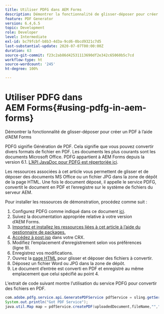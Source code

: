 ```yaml
---
title: Utiliser PDFG dans AEM Forms
description: Démontrer la fonctionnalité de glisser-déposer pour créer un PDF à l’aide d’AEM Forms
feature: PDF Generator
version: 6.4,6.5
topic: Development
role: Developer
level: Intermediate
exl-id: bc79fcbf-b8b3-4d3a-9cd6-0bcd9321c7d5
last-substantial-update: 2020-07-07T00:00:00Z
duration: 63
source-git-commit: f23c2ab86d42531113690df2e342c65060b5c7cd
workflow-type: ht
source-wordcount: '245'
ht-degree: 100%

---
```


# Utiliser PDFG dans AEM Forms{#using-pdfg-in-aem-forms}

Démontrer la fonctionnalité de glisser-déposer pour créer un PDF à l’aide d’AEM Forms

PDFG signifie Génération de PDF. Cela signifie que vous pouvez convertir divers formats de fichier en PDF. Les documents les plus courants sont les documents Microsoft Office. PDFG appartient à AEM Forms depuis la version 6.1.
[L’API JavaDoc pour PDFG est répertoriée ici](https://www.adobe.io/experience-manager/reference-materials/6-5/forms/javadocs/index.html?com/adobe/fd/output/api/OutputService.html).

Les ressources associées à cet article vous permettent de glisser et de déposer des documents MS Office ou un fichier JPG dans la zone de dépôt de la page HTML. Une fois le document déposé, il appelle le service PDFG, convertit le document en PDF et l’enregistre sur le système de fichiers du serveur AEM.

Pour installer les ressources de démonstration, procédez comme suit :

1. Configurez PDFG comme indiqué dans ce document [ici](https://helpx.adobe.com/fr/experience-manager/6-4/forms/using/install-configure-pdf-generator.html).
1. Suivez la documentation appropriée relative à votre version d’AEM Forms.
1. [Importez et installez les ressources liées à cet article à l’aide du gestionnaire de packages.](assets/createpdfgdemov2.zip)
1. [Accédez à post.jsp](http://localhost:4502/apps/AemFormsSamples/components/createPDF/POST.jsp) dans votre CRX.
1. Modifiez l’emplacement d’enregistrement selon vos préférences (ligne 9).
1. Enregistrez vos modifications.
1. Ouvrez la [page HTML](http://localhost:4502/content/DocumentServices/CreatePDFG.html) pour glisser et déposer des fichiers à convertir.
1. Déposez un fichier Word ou JPG dans la zone de dépôt.
1. Le document d’entrée est converti en PDF et enregistré au même emplacement que celui spécifié au point 4.

L’extrait de code suivant montre l’utilisation du service PDFG pour convertir des fichiers en PDF.

```java
com.adobe.pdfg.service.api.GeneratePDFService pdfService = sling.getService(com.adobe.pdfg.service.api.GeneratePDFService.class);
System.out.println("Got PDF Service");
java.util.Map map = pdfService.createPDF(uploadedDocument,fileName,"","Standard","No Security", null, null);
```
